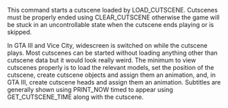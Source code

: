 This command starts a cutscene loaded by LOAD_CUTSCENE. Cutscenes must be properly ended using CLEAR_CUTSCENE otherwise the game will be stuck in an uncontrollable state when the cutscene ends playing or is skipped.

In GTA III and Vice City, widescreen is switched on while the cutscene plays. Most cutscenes can be started without loading anything other than cutscene data but it would look really weird. The minimum to view cutscenes properly is to load the relevant models, set the position of the cutscene, create cutscene objects and assign them an animation, and, in GTA III, create cutscene heads and assign them an animation. Subtitles are generally shown using PRINT_NOW timed to appear using GET_CUTSCENE_TIME along with the cutscene.
